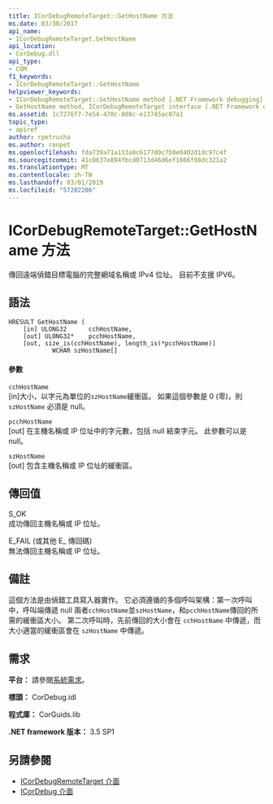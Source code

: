 ```yaml
---
title: ICorDebugRemoteTarget::GetHostName 方法
ms.date: 03/30/2017
api_name:
- ICorDebugRemoteTarget.GetHostName
api_location:
- CorDebug.dll
api_type:
- COM
f1_keywords:
- ICorDebugRemoteTarget::GetHostName
helpviewer_keywords:
- ICorDebugRemoteTarget::GetHostName method [.NET Framework debugging]
- GetHostName method, ICorDebugRemoteTarget interface [.NET Framework debugging]
ms.assetid: 1c7276f7-7e54-470c-808c-e13745ac07a1
topic_type:
- apiref
author: rpetrusha
ms.author: ronpet
ms.openlocfilehash: fda739a71a133a8c6177d0c7b8e0402d1dc97c4f
ms.sourcegitcommit: 41c0637e894fbcd0713d46d6ef1866f08dc321a2
ms.translationtype: MT
ms.contentlocale: zh-TW
ms.lasthandoff: 03/01/2019
ms.locfileid: "57202206"
---
```

# <a name="icordebugremotetargetgethostname-method"></a>ICorDebugRemoteTarget::GetHostName 方法
傳回遠端偵錯目標電腦的完整網域名稱或 IPv4 位址。 目前不支援 IPV6。  
  
## <a name="syntax"></a>語法  
  
```  
HRESULT GetHostName (  
    [in] ULONG32      cchHostName,  
    [out] ULONG32*    pcchHostName,  
    [out, size_is(cchHostName), length_is(*pcchHostName)]  
            WCHAR szHostName[]  
```  
  
#### <a name="parameters"></a>參數  
 `cchHostName`  
 [in]大小，以字元為單位的`szHostName`緩衝區。 如果這個參數是 0 (零)，則 `szHostName` 必須是 null。  
  
 `pcchHostName`  
 [out] 在主機名稱或 IP 位址中的字元數，包括 null 結束字元。 此參數可以是 null。  
  
 `szHostName`  
 [out] 包含主機名稱或 IP 位址的緩衝區。  
  
## <a name="return-value"></a>傳回值  
 S_OK  
 成功傳回主機名稱或 IP 位址。  
  
 E_FAIL (或其他 E_ 傳回碼)  
 無法傳回主機名稱或 IP 位址。  
  
## <a name="remarks"></a>備註  
 這個方法是由偵錯工具寫入器實作。 它必須遵循的多個呼叫架構：第一次呼叫中，呼叫端傳遞 null 兩者`cchHostName`並`szHostName`，和`pcchHostName`傳回的所需的緩衝區大小。 第二次呼叫時，先前傳回的大小會在 `cchHostName` 中傳遞，而大小適當的緩衝區會在 `szHostName` 中傳遞。  
  
## <a name="requirements"></a>需求  
 **平台：** 請參閱[系統需求](../../../../docs/framework/get-started/system-requirements.md)。  
  
 **標頭：** CorDebug.idl  
  
 **程式庫：** CorGuids.lib  
  
 **.NET framework 版本：** 3.5 SP1  
  
## <a name="see-also"></a>另請參閱
- [ICorDebugRemoteTarget 介面](../../../../docs/framework/unmanaged-api/debugging/icordebugremotetarget-interface.md)
- [ICorDebug 介面](../../../../docs/framework/unmanaged-api/debugging/icordebug-interface.md)

